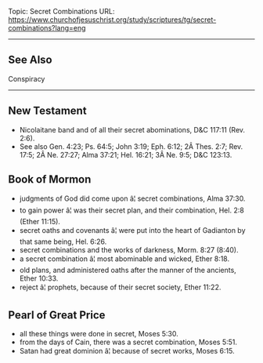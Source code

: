 Topic: Secret Combinations
URL: https://www.churchofjesuschrist.org/study/scriptures/tg/secret-combinations?lang=eng

---

## See Also

Conspiracy

---

## New Testament

- Nicolaitane band and of all their secret abominations, D&C 117:11 (Rev. 2:6).
- See also Gen. 4:23; Ps. 64:5; John 3:19; Eph. 6:12; 2Â Thes. 2:7; Rev. 17:5; 2Â Ne. 27:27; Alma 37:21; Hel. 16:21; 3Â Ne. 9:5; D&C 123:13.

## Book of Mormon

- judgments of God did come upon â¦ secret combinations, Alma 37:30.
- to gain power â¦ was their secret plan, and their combination, Hel. 2:8 (Ether 11:15).
- secret oaths and covenants â¦ were put into the heart of Gadianton by that same being, Hel. 6:26.
- secret combinations and the works of darkness, Morm. 8:27 (8:40).
- a secret combination â¦ most abominable and wicked, Ether 8:18.
- old plans, and administered oaths after the manner of the ancients, Ether 10:33.
- reject â¦ prophets, because of their secret society, Ether 11:22.

## Pearl of Great Price

- all these things were done in secret, Moses 5:30.
- from the days of Cain, there was a secret combination, Moses 5:51.
- Satan had great dominion â¦ because of secret works, Moses 6:15.

